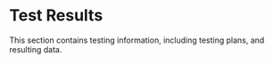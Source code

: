 # Test Results

This section contains testing information, including testing plans, and resulting data. 
